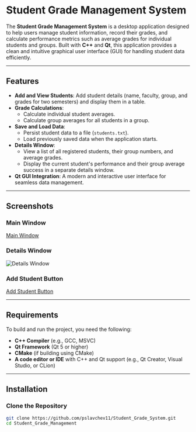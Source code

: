 # Student Grade Management System

The **Student Grade Management System** is a desktop application designed to help users manage student information, record their grades, and calculate performance metrics such as average grades for individual students and groups. Built with **C++** and **Qt**, this application provides a clean and intuitive graphical user interface (GUI) for handling student data efficiently.

---

## Features

- **Add and View Students**: Add student details (name, faculty, group, and grades for two semesters) and display them in a table.
- **Grade Calculations**:
  - Calculate individual student averages.
  - Calculate group averages for all students in a group.
- **Save and Load Data**:
  - Persist student data to a file (`students.txt`).
  - Load previously saved data when the application starts.
- **Details Window**:
  - View a list of all registered students, their group numbers, and average grades.
  - Display the current student's performance and their group average success in a separate details window.
- **Qt GUI Integration**: A modern and interactive user interface for seamless data management.

---

## Screenshots

### Main Window
[Main Window](https://scontent.fsof1-1.fna.fbcdn.net/v/t1.15752-9/462555461_1271843854155807_1846157829478524063_n.png?_nc_cat=105&ccb=1-7&_nc_sid=9f807c&_nc_ohc=5qnN0cz4f-8Q7kNvgHWQ8Md&_nc_zt=23&_nc_ht=scontent.fsof1-1.fna&oh=03_Q7cD1QFMFYR3ME_E0lQzx5e6Gf9S3jKOVSG12RJfiWsRPWw9Iw&oe=677BFC04)

### Details Window
![Details Window](./screenshots/details_window.png)

### Add Student Button
[Add Student Button](https://scontent.fsof1-1.fna.fbcdn.net/v/t1.15752-9/465237135_1744273946355557_8560616613625648329_n.png?_nc_cat=102&ccb=1-7&_nc_sid=9f807c&_nc_ohc=l_zEeMQ23p8Q7kNvgH48n8U&_nc_zt=23&_nc_ht=scontent.fsof1-1.fna&oh=03_Q7cD1QEefbSxnhBEzxsRQoodb2kRT0eZ4Xo-WaqXlTlqTVeVaw&oe=677BE406)

---

## Requirements

To build and run the project, you need the following:

- **C++ Compiler** (e.g., GCC, MSVC)
- **Qt Framework** (Qt 5 or higher)
- **CMake** (if building using CMake)
- **A code editor or IDE** with C++ and Qt support (e.g., Qt Creator, Visual Studio, or CLion)

---

## Installation

### Clone the Repository
```bash
git clone https://github.com/pslavchev11/Student_Grade_System.git
cd Student_Grade_Management
